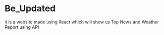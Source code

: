 # Be_Updated
it is a website made using React which will show us Top News and Weather Report using API
